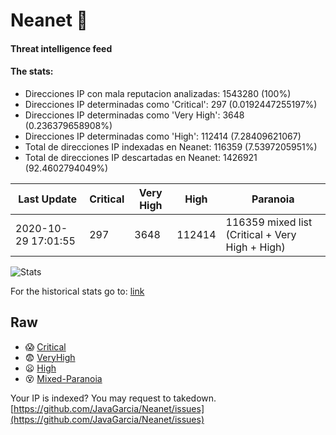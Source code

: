# Neanet :hocho:
#### Threat intelligence feed
#### The stats:

- Direcciones IP con mala reputacion analizadas: 1543280 (100%)
- Direcciones IP determinadas como 'Critical':  297 (0.0192447255197%)
- Direcciones IP determinadas como 'Very High':  3648 (0.236379658908%)
- Direcciones IP determinadas como 'High':  112414 (7.28409621067)
- Total de direcciones IP indexadas en Neanet:  116359 (7.5397205951%)
- Total de direcciones IP descartadas en Neanet:  1426921 (92.4602794049%)

| Last Update | Critical | Very High | High | Paranoia |
| --- | --- | --- | --- | --- |
| 2020-10-29 17:01:55 | 297 | 3648 | 112414 | 116359 mixed list (Critical + Very High + High)|

![Stats](https://docs.google.com/spreadsheets/d/e/2PACX-1vSnaNMIXVabIpDJjufMlzH7poXnshF3mgd8Is1g9ytUEzVsP5my4Trn8f-xkoLLQ38xpL3HtmUexLo6/pubchart?oid=501124687&format=image)

For the historical stats go to: [link](/stats.csv)
## Raw
- :scream: [Critical](https://raw.githubusercontent.com/JavaGarcia/Neanet/master/blacklists/neanet_critical.txt)
- :fearful: [VeryHigh](https://raw.githubusercontent.com/JavaGarcia/Neanet/master/blacklists/neanet_veryHigh.txtt)
- :frowning: [High](https://raw.githubusercontent.com/JavaGarcia/Neanet/master/blacklists/neanet_high.txt)
- :dizzy_face: [Mixed-Paranoia](https://raw.githubusercontent.com/JavaGarcia/Neanet/master/blacklists/neanet_all.txt)


Your IP is indexed? You may request to takedown. [https://github.com/JavaGarcia/Neanet/issues](https://github.com/JavaGarcia/Neanet/issues)





























































































































































































































































































































































































































































































































































































































































































































































































































































































































































































































































































































































































































































































































































































































































































































































































































































































































































































































